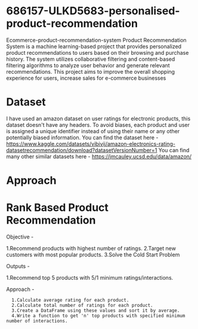 # 686157-ULKD5683-personalised-product-recommendation
Ecommerce-product-recommendation-system
Product Recommendation System is a machine learning-based project that provides personalized product recommendations to users based on their browsing and purchase history. The system utilizes collaborative filtering and content-based filtering algorithms to analyze user behavior and generate relevant recommendations. This project aims to improve the overall shopping experience for users, increase sales for e-commerce businesses
# Dataset
I have used an amazon dataset on user ratings for electronic products, this dataset doesn't have any headers. To avoid biases, each product and user is assigned a unique identifier instead of using their name or any other potentially biased information.
You can find the dataset here - https://www.kaggle.com/datasets/vibivij/amazon-electronics-rating-datasetrecommendation/download?datasetVersionNumber=1
  You can find many other similar datasets here - https://jmcauley.ucsd.edu/data/amazon/
# Approach
# Rank Based Product Recommendation
Objective -

   1.Recommend products with highest number of ratings.
   2.Target new customers with most popular products.
   3.Solve the Cold Start Problem
   
Outputs -

  1.Recommend top 5 products with 5/1 minimum ratings/interactions.
  
Approach -

      1.Calculate average rating for each product.
      2.Calculate total number of ratings for each product.
      3.Create a DataFrame using these values and sort it by average.
      4.Write a function to get 'n' top products with specified minimum number of interactions.
  
   




